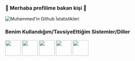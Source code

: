 ### 👋 Merhaba profilime bakan kişi 👋

![Muhammed'in Github İstatistikleri](https://github-readme-stats.vercel.app/api?username=MuhammedTaha02&show_icons=true&theme=dark)


### Benim Kullandığım/TavsiyeEttiğim Sistemler/Diller

<code><a href="https://getfedora.org" target="_blank"><img height="50" src="https://www.vectorlogo.zone/logos/getfedora/getfedora-ar21.svg"></a></code>
<code><a href="https://wiki.gentoo.org/wiki/Handbook:AMD64/Full/Installation" target="_blank"><img height="50" src="https://assets.gentoo.org/tyrian/v1/site-logo.svg"></a></code>
<code><a href="https://archlinux.org" target="_blank"><img height="50" src="https://archlinux.org/static/archnavbar/archlogo.a2d0ef2df27d.png"></a></code>
<code><a href="https://www.python.org/" target="_blank"><img height="50" src="https://www.vectorlogo.zone/logos/python/python-ar21.svg"></a></code>
<code><a href="https://www.gnu.org/software/bash/" target="_blank"><img height="50" src="https://www.vectorlogo.zone/logos/gnu_bash/gnu_bash-ar21.svg"></a></code> 
